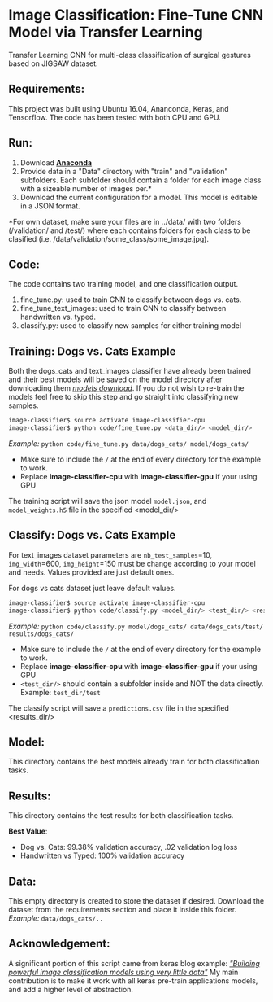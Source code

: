 # Image Classification: Fine-Tune CNN Model via Transfer Learning
Transfer Learning CNN for multi-class classification of surgical gestures based on JIGSAW dataset. 

## Requirements:
This project was built using Ubuntu 16.04, Ananconda, Keras, and Tensorflow. The code has been tested with both CPU and GPU. 

## Run:
1. Download [__Anaconda__](https://www.continuum.io/downloads)
2. Provide data in a "Data" directory with "train" and "validation" subfolders. Each subfolder should contain a folder for each image class with a sizeable number of images per.* 
3. Download the current configuration for a model. This model is editable in a JSON format. 

*For own dataset, make sure your files are in ../data/ with two folders (/validation/ and /test/) where each contains folders for each class to be clasified (i.e. /data/validation/some_class/some_image.jpg).

## Code:
The code contains two training model, and one classification output.
1. fine_tune.py: used to train CNN to classify between dogs vs. cats.
2. fine_tune_text_images: used to train CNN to classify between handwritten vs. typed.
3. classify.py: used to classify new samples for either training model

## Training: Dogs vs. Cats Example
Both the dogs_cats and text_images classifier have already been trained and their best models will be saved on the model directory after downloading them [_models download_](https://my.pcloud.com/publink/show?code=VZvzMlZyPYO1hSn92LXdzmGNr9y1j7qKDzX). If you do not wish to re-train the models feel free to skip this step and go straight into classifying new samples.

```sh
image-classifier$ source activate image-classifier-cpu
image-classifier$ python code/fine_tune.py <data_dir/> <model_dir/>
```
_Example:_ `python code/fine_tune.py data/dogs_cats/ model/dogs_cats/`

* Make sure to include the `/` at the end of every directory for the example to work.
* Replace __image-classifier-cpu__ with __image-classifier-gpu__ if your using GPU

The training script will save the json model `model.json`, and `model_weights.h5` file in the specified <model_dir/>

## Classify: Dogs vs. Cats Example
For text_images dataset parameters are `nb_test_samples`=10, `img_width`=600, `img_height`=150 must be change according to your model and needs. Values provided are just default ones.

For dogs vs cats dataset just leave default values.

```sh
image-classifier$ source activate image-classifier-cpu
image-classifier$ python code/classify.py <model_dir/> <test_dir/> <results_dir/>
```

_Example:_ `python code/classify.py model/dogs_cats/ data/dogs_cats/test/ results/dogs_cats/`

* Make sure to include the `/` at the end of every directory for the example to work.
* Replace __image-classifier-cpu__ with __image-classifier-gpu__ if your using GPU
* `<test_dir/>` should contain a subfolder inside and NOT the data directly. Example: `test_dir/test`

The classify script will save a `predictions.csv` file in the specified <results_dir/>

## Model:
This directory contains the best models already train for both classification tasks.

## Results:
This directory contains the test results for both classification tasks.

__Best Value__:
* Dog vs. Cats: 99.38% validation accuracy, .02 validation log loss
* Handwritten vs Typed: 100% validation accuracy


## Data:
This empty directory is created to store the dataset if desired. Download the dataset from the requirements section and place it inside this folder.
_Example:_ `data/dogs_cats/..`

## Acknowledgement:
A significant portion of this script came from keras blog example: [_"Building powerful image classification models using very little data"_](https://blog.keras.io/building-powerful-image-classification-models-using-very-little-data.html)
My main contribution is to make it work with all keras pre-train applications models, and add a higher level of abstraction.
